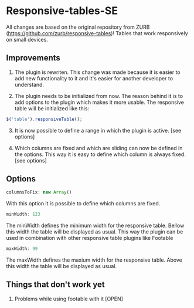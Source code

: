  # Responsive-tables-SE
All changes are based on the original repository from ZURB (https://github.com/zurb/responsive-tables)!
Tables that work responsively on small devices.


## Improvements

1. The plugin is rewriten. This change was made because it is easier to add new functionality to it and it's easier for another developer to understand.

2. The plugin needs to be initialized from now. The reason behind it is to add options to the plugin which makes it more usable. The responsive table will be initialized like this:

```javascript
$('table').responsiveTable();
```
3. It is now possible to define a range in which the plugin is active. [see options]

4. Which columns are fixed and which are sliding can now be defined in the options. This way it is easy to define which column is always fixed. [see options]

## Options

```javascript
columnsToFix: new Array()
```
With this option it is possible to define which columns are fixed.

```javascript
minWidth: 123
```
The minWidth defines the minimum width for the responsive table. Bellow this width the table will be displayed as usual. This way the plugin can be used in combination with other responsive table plugins like Footable

```javascript
maxWidth: 99
```
The maxWidth defines the maxium width for the responsive table. Above this width the table will be displayed as usual.

## Things that don't work yet

1. Problems while using footable with it [OPEN]



